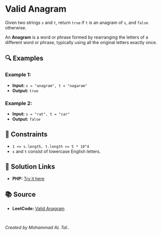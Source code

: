 # Valid Anagram

Given two strings `s` and `t`, return `true` if `t` is an anagram of `s`, and `false` otherwise.

An **Anagram** is a word or phrase formed by rearranging the letters of a different word or phrase, typically using all the original letters exactly once.

## 🔍 Examples

### Example 1:
- **Input:** `s = "anagram", t = "nagaram"`
- **Output:** `true`

### Example 2:
- **Input:** `s = "rat", t = "car"`
- **Output:** `false`

## 📝 Constraints
- `1 <= s.length, t.length <= 5 * 10^4`
- `s` and `t` consist of lowercase English letters.


## 🔗 Solution Links

- **PHP:** [Try it here](https://www.programiz.com/online-compiler/5kNqgZ21FA02a)


## 📚 Source
- **LeetCode:** [Valid Anagram](https://leetcode.com/problems/valid-anagram)

<br>

*Created by Mohammad AL Tal..*
